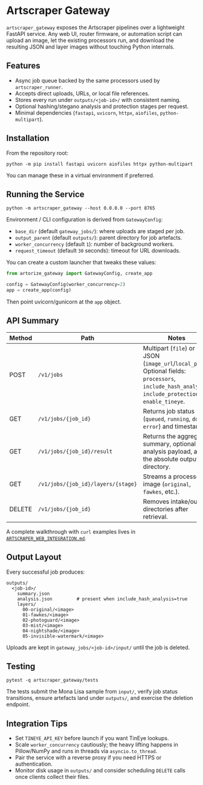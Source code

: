 # Artscraper Gateway

`artscraper_gateway` exposes the Artscraper pipelines over a lightweight FastAPI service. Any web UI, router firmware, or automation script can upload an image, let the existing processors run, and download the resulting JSON and layer images without touching Python internals.

## Features
- Async job queue backed by the same processors used by `artscraper_runner`.
- Accepts direct uploads, URLs, or local file references.
- Stores every run under `outputs/<job-id>/` with consistent naming.
- Optional hashing/stegano analysis and protection stages per request.
- Minimal dependencies (`fastapi`, `uvicorn`, `httpx`, `aiofiles`, `python-multipart`).

## Installation
From the repository root:
```
python -m pip install fastapi uvicorn aiofiles httpx python-multipart
```
You can manage these in a virtual environment if preferred.

## Running the Service
```
python -m artscraper_gateway --host 0.0.0.0 --port 8765
```
Environment / CLI configuration is derived from `GatewayConfig`:
- `base_dir` (default `gateway_jobs/`): where uploads are staged per job.
- `output_parent` (default `outputs/`): parent directory for job artefacts.
- `worker_concurrency` (default `1`): number of background workers.
- `request_timeout` (default `30` seconds): timeout for URL downloads.

You can create a custom launcher that tweaks these values:

```python
from artorize_gateway import GatewayConfig, create_app

config = GatewayConfig(worker_concurrency=2)
app = create_app(config)
```
Then point uvicorn/gunicorn at the `app` object.

## API Summary
| Method | Path | Notes |
| --- | --- | --- |
| POST | `/v1/jobs` | Multipart (`file`) or JSON (`image_url`/`local_path`). Optional fields: `processors`, `include_hash_analysis`, `include_protection`, `enable_tineye`. |
| GET | `/v1/jobs/{job_id}` | Returns job status (`queued`, `running`, `done`, `error`) and timestamps. |
| GET | `/v1/jobs/{job_id}/result` | Returns the aggregated summary, optional analysis payload, and the absolute output directory. |
| GET | `/v1/jobs/{job_id}/layers/{stage}` | Streams a processed image (`original`, `fawkes`, etc.). |
| DELETE | `/v1/jobs/{job_id}` | Removes intake/output directories after retrieval. |

A complete walkthrough with `curl` examples lives in [`ARTSCRAPER_WEB_INTEGRATION.md`](../ARTSCRAPER_WEB_INTEGRATION.md).

## Output Layout
Every successful job produces:
```
outputs/
  <job-id>/
    summary.json
    analysis.json         # present when include_hash_analysis=true
    layers/
      00-original/<image>
      01-fawkes/<image>
      02-photoguard/<image>
      03-mist/<image>
      04-nightshade/<image>
      05-invisible-watermark/<image>
```
Uploads are kept in `gateway_jobs/<job-id>/input/` until the job is deleted.

## Testing
```
pytest -q artscraper_gateway/tests
```
The tests submit the Mona Lisa sample from `input/`, verify job status transitions, ensure artefacts land under `outputs/`, and exercise the deletion endpoint.

## Integration Tips
- Set `TINEYE_API_KEY` before launch if you want TinEye lookups.
- Scale `worker_concurrency` cautiously; the heavy lifting happens in Pillow/NumPy and runs in threads via `asyncio.to_thread`.
- Pair the service with a reverse proxy if you need HTTPS or authentication.
- Monitor disk usage in `outputs/` and consider scheduling `DELETE` calls once clients collect their files.
